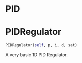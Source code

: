 # PID

# PIDRegulator
```python
PIDRegulator(self, p, i, d, sat)
```
A very basic 1D PID Regulator.
